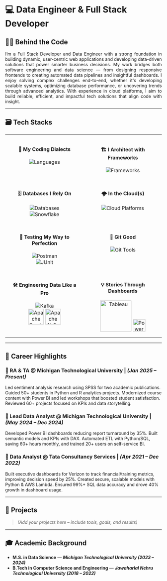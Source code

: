 # 💻 Data Engineer & Full Stack Developer

## 🧑‍💻 Behind the Code

<div align="justify">
I’m a Full Stack Developer and Data Engineer with a strong foundation in building dynamic, user-centric web applications and developing data-driven solutions that power smarter business decisions. My work bridges both software engineering and data science — from designing responsive frontends to creating automated data pipelines and insightful dashboards. I enjoy solving complex challenges end-to-end, whether it's developing scalable systems, optimizing database performance, or uncovering trends through advanced analytics. With experience in cloud platforms, I aim to build reliable, efficient, and impactful tech solutions that align code with insight.
</div>

---

## 🗃️ Tech Stacks

<table>
  <tr>
    <td align="center" valign="top" style="padding: 15px;">
      <h4>💼 My Coding Dialects</h4>
      <img src="https://skillicons.dev/icons?i=java,py,js,r" alt="Languages" />
    </td>
    <td align="center" valign="top" style="padding: 15px;">
      <h4>🏗️ I Architect with Frameworks</h4>
      <img src="https://skillicons.dev/icons?i=spring,django,angular,express,react" alt="Frameworks" />
    </td>
  </tr>
  <tr>
    <td align="center" valign="top" style="padding: 15px;">
      <h4>🗄️ Databases I Rely On</h4>
      <img src="https://skillicons.dev/icons?i=mysql,postgres,mongo" alt="Databases" /><br>
      <img src="https://img.shields.io/badge/Snowflake-29B5E8?style=for-the-badge&logo=snowflake&logoColor=white" alt="Snowflake" />
    </td>
    <td align="center" valign="top" style="padding: 15px;">
      <h4>🌩️ In the Cloud(s)</h4>
      <img src="https://skillicons.dev/icons?i=aws,gcp,azure" alt="Cloud Platforms" />
    </td>
  </tr>
  <tr>
    <td align="center" valign="top" style="padding: 15px;">
      <h4>🧪 Testing My Way to Perfection</h4>
      <img src="https://skillicons.dev/icons?i=postman" alt="Postman" /><br>
      <img src="https://img.shields.io/badge/JUnit-25A162?style=for-the-badge&logo=JUnit5&logoColor=white" alt="JUnit" />
    </td>
    <td align="center" valign="top" style="padding: 15px;">
      <h4>🧩 Git Good</h4>
      <img src="https://skillicons.dev/icons?i=git,github" alt="Git Tools" />
    </td>
  </tr>
  <tr>
    <td align="center" valign="top" style="padding: 15px;">
      <h4>🛠️ Engineering Data Like a Pro</h4>
      <img src="https://skillicons.dev/icons?i=kafka" alt="Kafka" /><br>
      <img src="https://upload.wikimedia.org/wikipedia/commons/f/f3/Apache_Spark_logo.svg" alt="Apache Spark" width="50" title="Apache Spark" />
      <img src="https://upload.wikimedia.org/wikipedia/commons/d/de/AirflowLogo.png" alt="Apache Airflow" width="50" title="Apache Airflow" />
    </td>
    <td align="center" valign="top" style="padding: 15px;">
      <h4>💡 Stories Through Dashboards</h4>
      <img src="https://upload.wikimedia.org/wikipedia/commons/4/4b/Tableau_Logo.png" alt="Tableau" width="100" title="Tableau" />
      <img src="https://upload.wikimedia.org/wikipedia/commons/c/cf/New_Power_BI_Logo.svg" alt="Power BI" width="40" title="Power BI" />
    </td>
  </tr>
</table>

---

## 🌟 Career Highlights

### 🔹 RA & TA @ Michigan Technological University | *(Jan 2025 – Present)*  
Led sentiment analysis research using SPSS for two academic publications. Guided 50+ students in Python and R analytics projects. Modernized course content with Power BI and led workshops that boosted student satisfaction. Reviewed 60+ projects focused on KPIs and data storytelling.

### 🔹 Lead Data Analyst @ Michigan Technological University | *(May 2024 – Dec 2024)*  
Developed Power BI dashboards reducing report turnaround by 35%. Built semantic models and KPIs with DAX. Automated ETL with Python/SQL, saving 60+ hours monthly, and trained 20+ users on self-service BI.

### 🔹 Data Analyst @ Tata Consultancy Services | *(Apr 2021 – Dec 2022)*  
Built executive dashboards for Verizon to track financial/training metrics, improving decision speed by 25%. Created secure, scalable models with Python & AWS Lambda. Ensured 99%+ SQL data accuracy and drove 40% growth in dashboard usage.

---

## 🚀 Projects

> *(Add your projects here – include tools, goals, and results)*

---

## 🎓 Academic Background




- **M.S. in Data Science** — <b>*Michigan Technological University (2023 – 2024)*  </b>
- **B.Tech in Computer Science and Engineering** — <b> *Jawaharlal Nehru Technological University (2018 – 2022)* </b>
